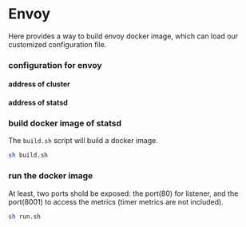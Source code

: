 # Envoy 
Here provides a way to build envoy docker image, which can load our customized configuration file.

### configuration for envoy

#### address of cluster

#### address of statsd


### build docker image of statsd

The `build.sh` script will build a docker image.

```bash
sh build.sh
```

### run the docker image

At least, two ports shold be exposed:
  the port(80) for listener, 
   and the port(8001) to access the metrics (timer metrics are not included).
```bash
sh run.sh
```

